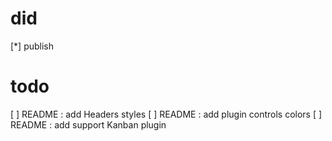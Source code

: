 # did

[*] publish

# todo

[ ] README : add Headers styles
[ ] README : add plugin controls colors
[ ] README : add support Kanban plugin
